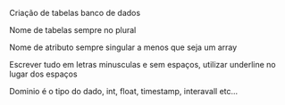 Criação de tabelas banco de dados

Nome de tabelas sempre no plural

Nome de atributo sempre singular a menos que seja um array

Escrever tudo em letras minusculas e sem espaços, utilizar underline no lugar dos espaços

Dominio é o tipo do dado, int, float, timestamp, interavall etc...

